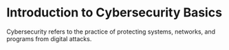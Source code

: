 # Introduction to Cybersecurity Basics
Cybersecurity refers to the practice of protecting systems, networks, and programs from digital attacks.
